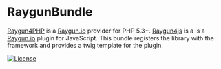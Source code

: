 RaygunBundle
============

[Raygun4PHP](https://github.com/MindscapeHQ/raygun4php) is a [Raygun.io](https://raygun.io) provider for PHP 5.3+.
[Raygun4js](https://github.com/MindscapeHQ/raygun4js) is a is a [Raygun.io](https://raygun.io) plugin for JavaScript.
This bundle registers the library with the framework and provides a twig template for the plugin.

[![License](https://poser.pugx.org/nietonfir/raygun-bundle/license.svg)](https://github.com/Nietonfir/RaygunBundle)
